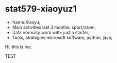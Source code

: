 # stat579-xiaoyuz1
- Name:Xiaoyu;
- Main activities last 3 months: sport,travel;
- Data normally work with: just a starter;
- Tools, strategies:microsoft software, python, java;


Hi, this is me.

TEST
